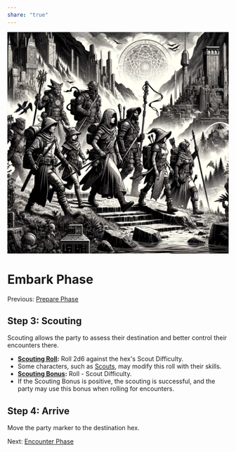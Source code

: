```yaml
---  
share: "true"  
---  
```

  
  
![Pasted image 20240126173529](./Pasted%20image%2020240126173529.png)  
  
# Embark Phase  
Previous: [Prepare Phase](./Prepare%20Phase.html)  
  
## **Step 3: Scouting**  
  
Scouting allows the party to assess their destination and better control their encounters there.  
- **[Scouting Roll](./Scouting%20Roll.html):** Roll 2d6 against the hex's Scout Difficulty.  
- Some characters, such as [Scouts](./Scouts.html), may modify this roll with their skills.  
- **[Scouting Bonus](./Scouting%20Bonus.html):** Roll - Scout Difficulty.  
- If the Scouting Bonus is positive, the scouting is successful, and the party may use this bonus when rolling for encounters.  
  
## Step 4: Arrive  
  
Move the party marker to the destination hex.  
  
Next: [Encounter Phase](./Encounter%20Phase.html)